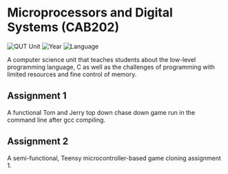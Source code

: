 # Microprocessors and Digital Systems (CAB202) 
![QUT Unit](https://img.shields.io/badge/QUT%20Unit-Tyrone%20Nolasco-darkblue?style=plastic)
![Year](https://img.shields.io/badge/Year-2019-red?style=plastic)
![Language](https://img.shields.io/badge/C-grey?style=plastic&logo=C)

A computer science unit that teaches students about the low-level programming language, C as well as the challenges of programming with limited resources and fine control of memory.

## Assignment 1
A functional Tom and Jerry top down chase down game run in the command line after gcc compiling.

## Assignment 2
A semi-functional, Teensy microcontroller-based game cloning assignment 1.  
